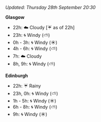 *Updated: Thursday 28th September 20:30*

**Glasgow**

* 22h: :cloud: Cloudy [:umbrella: as of 22h]
* 23h: :cyclone: Windy (:partly_sunny:)
* 0h - 3h: :cyclone: Windy (:sunny:)
* 4h - 6h: :cyclone: Windy (:partly_sunny:)
* 7h: :cloud: Cloudy
* 8h, 9h: :cyclone: Windy (:partly_sunny:)

**Edinburgh**

* 22h: :umbrella: Rainy
* 23h, 0h: :cyclone: Windy (:partly_sunny:)
* 1h - 5h: :cyclone: Windy (:sunny:)
* 6h - 8h: :cyclone: Windy (:partly_sunny:)
* 9h: :cyclone: Windy (:sunny:)
